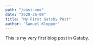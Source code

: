 ```yaml
---
path: "/post-one"
date: "2020-26-08"
title: "My First Gatsby Post"
author: "Samuel Klepper"
---
```


This is my very first blog post in Gataby.